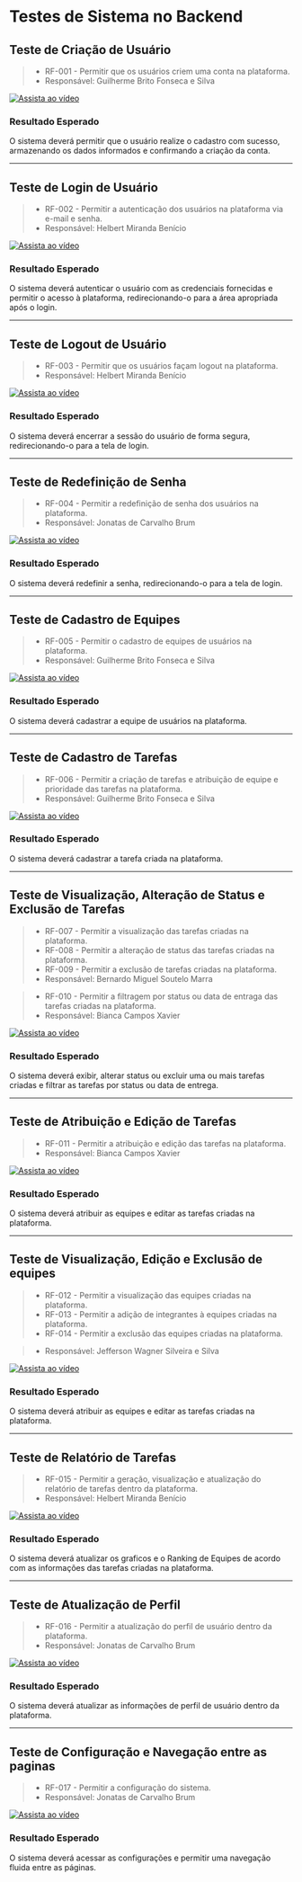 # Testes de Sistema no Backend

## Teste de Criação de Usuário

> - RF-001 - Permitir que os usuários criem uma conta na plataforma.
> - Responsável: Guilherme Brito Fonseca e Silva

[![Assista ao vídeo](https://img.youtube.com/vi/5y8lEMDnDJ8/0.jpg)](https://youtu.be/5y8lEMDnDJ8)

### Resultado Esperado

O sistema deverá permitir que o usuário realize o cadastro com sucesso, armazenando os dados informados e confirmando a criação da conta.

---

## Teste de Login de Usuário

> - RF-002 - Permitir a autenticação dos usuários na plataforma via e-mail e senha.
> - Responsável: Helbert Miranda Benício

[![Assista ao vídeo](https://img.youtube.com/vi/51JLg2r09R4/0.jpg)](https://youtu.be/51JLg2r09R4)

### Resultado Esperado

O sistema deverá autenticar o usuário com as credenciais fornecidas e permitir o acesso à plataforma, redirecionando-o para a área apropriada após o login.

---

## Teste de Logout de Usuário

> - RF-003 - Permitir que os usuários façam logout na plataforma.
> - Responsável: Helbert Miranda Benício

[![Assista ao vídeo](https://img.youtube.com/vi/x8i4SKRX4GY/0.jpg)](https://youtu.be/x8i4SKRX4GY)

### Resultado Esperado

O sistema deverá encerrar a sessão do usuário de forma segura, redirecionando-o para a tela de login.

---

## Teste de Redefinição de Senha

> - RF-004 - Permitir a redefinição de senha dos usuários na plataforma.
> - Responsável: Jonatas de Carvalho Brum

[![Assista ao vídeo](https://img.youtube.com/vi/2TF1RaKi1sA/0.jpg)](https://youtu.be/2TF1RaKi1sA)

### Resultado Esperado

O sistema deverá redefinir a senha, redirecionando-o para a tela de login.

---

## Teste de Cadastro de Equipes

> - RF-005 - Permitir o cadastro de equipes de usuários na plataforma.
> - Responsável: Guilherme Brito Fonseca e Silva

[![Assista ao vídeo](https://img.youtube.com/vi/mzR_f81CsLE/0.jpg)](https://youtu.be/mzR_f81CsLE)

### Resultado Esperado

O sistema deverá cadastrar a equipe de usuários na plataforma.

---

## Teste de Cadastro de Tarefas

> - RF-006 - Permitir a criação de tarefas e atribuição de equipe e prioridade das tarefas na plataforma.
> - Responsável: Guilherme Brito Fonseca e Silva

[![Assista ao vídeo](https://img.youtube.com/vi/7s3GOglA79c/0.jpg)](https://youtu.be/7s3GOglA79c)

### Resultado Esperado

O sistema deverá cadastrar a tarefa criada na plataforma.

---

## Teste de Visualização, Alteração de Status e Exclusão de Tarefas

> - RF-007 - Permitir a visualização das tarefas criadas na plataforma.
> - RF-008 - Permitir a alteração de status das tarefas criadas na plataforma.
> - RF-009 - Permitir a exclusão de tarefas criadas na plataforma.
> - Responsável: Bernardo Miguel Soutelo Marra

> - RF-010 - Permitir a filtragem por status ou data de entraga das tarefas criadas na plataforma.
> - Responsável: Bianca Campos Xavier

[![Assista ao vídeo](https://img.youtube.com/vi/xzyt1d33a0w/0.jpg)](https://youtu.be/xzyt1d33a0w)

### Resultado Esperado

O sistema deverá exibir, alterar status ou excluir uma ou mais tarefas criadas e filtrar as tarefas por status ou data de entrega.

---

## Teste de Atribuição e Edição de Tarefas

> - RF-011 - Permitir a atribuição e edição das tarefas na plataforma.
> - Responsável: Bianca Campos Xavier

[![Assista ao vídeo](https://img.youtube.com/vi/Krewlga_6aI/0.jpg)](https://youtu.be/Krewlga_6aI)

### Resultado Esperado

O sistema deverá atribuir as equipes e editar as tarefas criadas na plataforma.

---

## Teste de Visualização, Edição e Exclusão de equipes

> - RF-012 - Permitir a visualização das equipes criadas na plataforma.
> - RF-013 - Permitir a adição de integrantes à equipes criadas na plataforma.
> - RF-014 - Permitir a exclusão das equipes criadas na plataforma.

> - Responsável: Jefferson Wagner Silveira e Silva

[![Assista ao vídeo](https://img.youtube.com/vi/OQgz2DVl5Tc/0.jpg)](https://youtu.be/OQgz2DVl5Tc)

### Resultado Esperado

O sistema deverá atribuir as equipes e editar as tarefas criadas na plataforma.

---

## Teste de Relatório de Tarefas

> - RF-015 - Permitir a geração, visualização e atualização do relatório de tarefas dentro da plataforma.
> - Responsável: Helbert Miranda Benício

[![Assista ao vídeo](https://img.youtube.com/vi/9iFqcPBqlpw/0.jpg)](https://youtu.be/9iFqcPBqlpw)

### Resultado Esperado

O sistema deverá atualizar os graficos e o Ranking de Equipes de acordo com as informações das tarefas criadas na plataforma.

---

## Teste de Atualização de Perfil

> - RF-016 - Permitir a atualização do perfil de usuário dentro da plataforma.
> - Responsável: Jonatas de Carvalho Brum

[![Assista ao vídeo](https://img.youtube.com/vi/Kd6mpRIzrpo/0.jpg)](https://youtu.be/Kd6mpRIzrpo)

### Resultado Esperado

O sistema deverá atualizar as informações de perfil de usuário dentro da plataforma.

---

## Teste de Configuração e Navegação entre as paginas

> - RF-017 - Permitir a configuração do sistema.
> - Responsável: Jonatas de Carvalho Brum

[![Assista ao vídeo](https://img.youtube.com/vi/cLGqS8g1xUU/0.jpg)](https://youtu.be/cLGqS8g1xUU)

### Resultado Esperado

O sistema deverá acessar as configurações e permitir uma navegação fluida entre as páginas.
